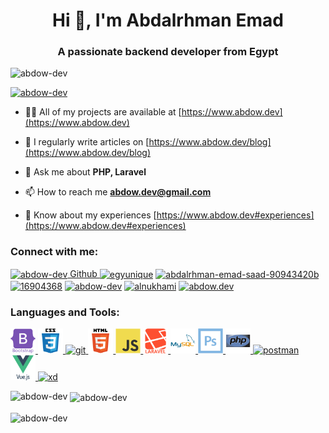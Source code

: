 <h1 align="center">Hi 👋, I'm Abdalrhman Emad</h1>
<h3 align="center">A passionate backend developer from Egypt</h3>

<p align="left"> <img src="https://komarev.com/ghpvc/?username=abdow-dev&label=Profile%20views&color=0e75b6&style=flat" alt="abdow-dev" /> </p>

<p align="left"> <a href="https://github.com/ryo-ma/github-profile-trophy"><img src="https://github-profile-trophy.vercel.app/?username=abdow-dev" alt="abdow-dev" /></a> </p>

- 👨‍💻 All of my projects are available at [https://www.abdow.dev](https://www.abdow.dev)

- 📝 I regularly write articles on [https://www.abdow.dev/blog](https://www.abdow.dev/blog)

- 💬 Ask me about **PHP, Laravel**

- 📫 How to reach me **abdow.dev@gmail.com**

- 📄 Know about my experiences [https://www.abdow.dev#experiences](https://www.abdow.dev#experiences)

<h3 align="left">Connect with me:</h3>
<p align="left">
<a href="https://codepen.io/abdow-dev" target="blank">
  <img align="center" src="https://raw.githubusercontent.com/rahuldkjain/github-profile-readme-generator/master/src/images/icons/Social/codepen.svg" alt="abdow-dev" height="30" width="40" />
  Github
 </a>
<a href="https://twitter.com/egyunique" target="blank"><img align="center" src="https://raw.githubusercontent.com/rahuldkjain/github-profile-readme-generator/master/src/images/icons/Social/twitter.svg" alt="egyunique" height="30" width="40" /></a>
<a href="https://linkedin.com/in/abdalrhman-emad-saad-90943420b" target="blank"><img align="center" src="https://raw.githubusercontent.com/rahuldkjain/github-profile-readme-generator/master/src/images/icons/Social/linked-in-alt.svg" alt="abdalrhman-emad-saad-90943420b" height="30" width="40" /></a>
<a href="https://stackoverflow.com/users/16904368" target="blank"><img align="center" src="https://raw.githubusercontent.com/rahuldkjain/github-profile-readme-generator/master/src/images/icons/Social/stack-overflow.svg" alt="16904368" height="30" width="40" /></a>
<a href="https://codesandbox.com/abdow-dev" target="blank"><img align="center" src="https://raw.githubusercontent.com/rahuldkjain/github-profile-readme-generator/master/src/images/icons/Social/codesandbox.svg" alt="abdow-dev" height="30" width="40" /></a>
<a href="https://fb.com/alnukhami" target="blank"><img align="center" src="https://raw.githubusercontent.com/rahuldkjain/github-profile-readme-generator/master/src/images/icons/Social/facebook.svg" alt="alnukhami" height="30" width="40" /></a>
<a href="https://instagram.com/abdow.dev" target="blank"><img align="center" src="https://raw.githubusercontent.com/rahuldkjain/github-profile-readme-generator/master/src/images/icons/Social/instagram.svg" alt="abdow.dev" height="30" width="40" /></a>
</p>

<h3 align="left">Languages and Tools:</h3>
<p align="left"> <a href="https://getbootstrap.com" target="_blank" rel="noreferrer"> <img src="https://raw.githubusercontent.com/devicons/devicon/master/icons/bootstrap/bootstrap-plain-wordmark.svg" alt="bootstrap" width="40" height="40"/> </a> <a href="https://www.w3schools.com/css/" target="_blank" rel="noreferrer"> <img src="https://raw.githubusercontent.com/devicons/devicon/master/icons/css3/css3-original-wordmark.svg" alt="css3" width="40" height="40"/> </a> <a href="https://git-scm.com/" target="_blank" rel="noreferrer"> <img src="https://www.vectorlogo.zone/logos/git-scm/git-scm-icon.svg" alt="git" width="40" height="40"/> </a> <a href="https://www.w3.org/html/" target="_blank" rel="noreferrer"> <img src="https://raw.githubusercontent.com/devicons/devicon/master/icons/html5/html5-original-wordmark.svg" alt="html5" width="40" height="40"/> </a> <a href="https://developer.mozilla.org/en-US/docs/Web/JavaScript" target="_blank" rel="noreferrer"> <img src="https://raw.githubusercontent.com/devicons/devicon/master/icons/javascript/javascript-original.svg" alt="javascript" width="40" height="40"/> </a> <a href="https://laravel.com/" target="_blank" rel="noreferrer"> <img src="https://raw.githubusercontent.com/devicons/devicon/master/icons/laravel/laravel-plain-wordmark.svg" alt="laravel" width="40" height="40"/> </a> <a href="https://www.mysql.com/" target="_blank" rel="noreferrer"> <img src="https://raw.githubusercontent.com/devicons/devicon/master/icons/mysql/mysql-original-wordmark.svg" alt="mysql" width="40" height="40"/> </a> <a href="https://www.photoshop.com/en" target="_blank" rel="noreferrer"> <img src="https://raw.githubusercontent.com/devicons/devicon/master/icons/photoshop/photoshop-line.svg" alt="photoshop" width="40" height="40"/> </a> <a href="https://www.php.net" target="_blank" rel="noreferrer"> <img src="https://raw.githubusercontent.com/devicons/devicon/master/icons/php/php-original.svg" alt="php" width="40" height="40"/> </a> <a href="https://postman.com" target="_blank" rel="noreferrer"> <img src="https://www.vectorlogo.zone/logos/getpostman/getpostman-icon.svg" alt="postman" width="40" height="40"/> </a> <a href="https://vuejs.org/" target="_blank" rel="noreferrer"> <img src="https://raw.githubusercontent.com/devicons/devicon/master/icons/vuejs/vuejs-original-wordmark.svg" alt="vuejs" width="40" height="40"/> </a> <a href="https://www.adobe.com/products/xd.html" target="_blank" rel="noreferrer"> <img src="https://cdn.worldvectorlogo.com/logos/adobe-xd.svg" alt="xd" width="40" height="40"/> </a> </p>

<p><img align="left" src="https://github-readme-stats.vercel.app/api/top-langs?username=abdow-dev&show_icons=true&locale=en&layout=compact" alt="abdow-dev" /></p>

<p>&nbsp;<img align="center" src="https://github-readme-stats.vercel.app/api?username=abdow-dev&show_icons=true&locale=en" alt="abdow-dev" /></p>

<p><img align="center" src="https://github-readme-streak-stats.herokuapp.com/?user=abdow-dev&" alt="abdow-dev" /></p>
